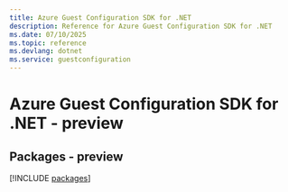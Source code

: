 ```yaml
---
title: Azure Guest Configuration SDK for .NET
description: Reference for Azure Guest Configuration SDK for .NET
ms.date: 07/10/2025
ms.topic: reference
ms.devlang: dotnet
ms.service: guestconfiguration
---
```

# Azure Guest Configuration SDK for .NET - preview
## Packages - preview
[!INCLUDE [packages](guest-configuration-index.md)]